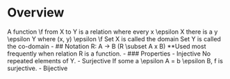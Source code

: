 # Overview
A function \f from X to Y is a relation where every x \epsilon X there is a y \epsilon Y where (x, y) \epsilon \f
Set X is called the domain
Set Y is called the co-domain
	- ## Notation
	  R: A -> B (R \subset A x B)
	  **Used most frequently when relation R is a function.
	- ### Properties
	  - Injective
	  No repeated elements of Y.
	  - Surjective
	  If some a \epsilon A = b \epsilon B, f is surjective.
	  - Bijective